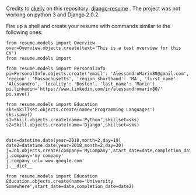 Credits to [ckelly](https://github.com/ckelly) on this repository: [django-resume](https://github.com/ckelly/django-resume) . 
The project was not working on python 3 and Django 2.0.2.


Fire up a shell and create your resume with commands similar to the following ones: 
```
from resume.models import Overview
over=Overview.objects.create(text='This is a test overview for this CV')
from resume.models import 

from resume.models import PersonalInfo
pi=PersonalInfo.objects.create('email': 'AlessandroMarin80@gmail.com', 'region': 'Massachusetts', 'region_shorthand': 'MA', 'first_name': 'Alessandro', 'locality': 'Boston', 'last_name': 'Marin')
pi.linkedin='https://www.linkedin.com/in/alessandromarin80/'
pi.save()

from resume.models import Education
sks=Skillset.objects.create(name='Programming Languages')
sks.save()
s1=Skill.objects.create(name='Python',skillset=sks)
s2=Skill.objects.create(name='Django',skillset=sks)


date=datetime.date(year=2018,month=2,day=19)
date2=datetime.date(year=2018,month=2,day=20)
j=Job.objects.create(company='MyCompany',start_date=date,completion_date=date2)
j.company='my company'
j.company_url='www.google.com'
j.__dict__

from resume.models import Education
Education.objects.create(name='University Somewhere',start_date=date,completion_date=date2)

```